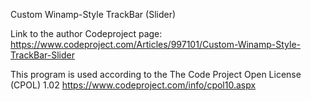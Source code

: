 Custom Winamp-Style TrackBar (Slider)

Link to the author Codeproject page:
https://www.codeproject.com/Articles/997101/Custom-Winamp-Style-TrackBar-Slider

This program is used according to the The Code Project Open License (CPOL) 1.02
https://www.codeproject.com/info/cpol10.aspx
